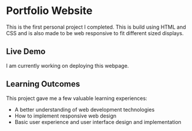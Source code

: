 # Portfolio Website
This is the first personal project I completed. This is build using HTML and CSS and is also made to be web responsive to fit different sized displays.

## Live Demo
I am currently working on deploying this webpage.

## Learning Outcomes
This project gave me a few valuable learning experiences:
* A better understanding of web development technologies
* How to implement responsive web design
* Basic user experience and user interface design and implementation

